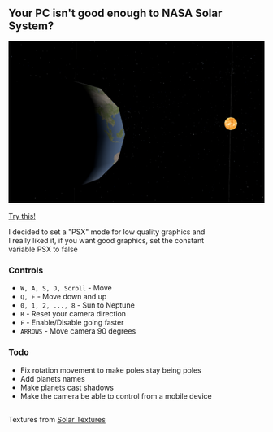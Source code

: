 ## Your PC isn't good enough to NASA Solar System?  

![Earth](https://raw.githubusercontent.com/alaanvv/Image-Database/main/Solar-System-3D/earth.png)

[Try this!](https://alaanvv.github.io/Solar-System-3D/)  
  
I decided to set a "PSX" mode for low quality graphics and  
I really liked it, if you want good graphics, set the constant  
variable PSX to false  

### Controls

 - `W, A, S, D, Scroll` - Move
 - `Q, E` - Move down and up
 - `0, 1, 2, ..., 8` - Sun to Neptune
 - `R` - Reset your camera direction
 - `F` - Enable/Disable going faster
 - `ARROWS` - Move camera 90 degrees
 
 ### Todo
 
- Fix rotation movement to make poles stay being poles
- Add planets names
- Make planets cast shadows
- Make the camera be able to control from a mobile device

##

Textures from [Solar Textures](https://www.solarsystemscope.com/textures/)
